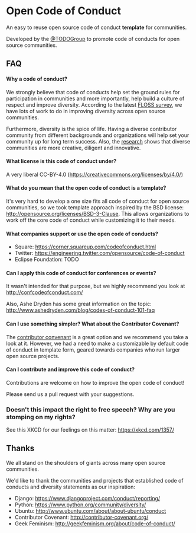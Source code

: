 # Open Code of Conduct

An easy to reuse open source code of conduct **template** for communities.

Developed by the [@TODOGroup](https://twitter.com/todogroup) to promote code of conducts for open source communities.

## FAQ

#### Why a code of conduct?

We strongly believe that code of conducts help set the ground rules for participation in communities and more importantly, help build a culture of respect and improve diversity. According to the latest [FLOSS survey](http://floss2013.libresoft.es/results.en.html), we have lots of work to do in improving diversity across open source communities.

Furthermore, diversity is the spice of life. Having a diverse contributor community from different backgrounds and organizations will help set your community up for long term success. Also, the [research](http://www.scientificamerican.com/article/how-diversity-makes-us-smarter/) shows that diverse communities are more creative, diligent and innovative.

#### What license is this code of conduct under?

A very liberal CC-BY-4.0 (https://creativecommons.org/licenses/by/4.0/)

#### What do you mean that the open code of conduct is a template?

It's very hard to develop a one size fits all code of conduct for open source communities, so we took template approach inspired by the BSD license: http://opensource.org/licenses/BSD-3-Clause. This allows organizations to work off the core code of conduct while customizing it to their needs.

#### What companies support or use the open code of conducts?

* Square: https://corner.squareup.com/codeofconduct.html
* Twitter: https://engineering.twitter.com/opensource/code-of-conduct
* Eclipse Foundation: TODO

#### Can I apply this code of conduct for conferences or events?

It wasn't intended for that purpose, but we highly recommend you look at http://confcodeofconduct.com/

Also, Ashe Dryden has some great information on the topic: http://www.ashedryden.com/blog/codes-of-conduct-101-faq

#### Can I use something simpler? What about the Contributor Covenant?

The [contributor convenant](http://www.ashedryden.com/blog/codes-of-conduct-101-faq) is a great option and we recommend you take a look at it. However, we had a need to make a customizable by default code of conduct in template form, geared towards companies who run larger open source projects.

#### Can I contribute and improve this code of conduct?

Contributions are welcome on how to improve the open code of conduct!

Please send us a pull request with your suggestions.

### Doesn't this impact the right to free speech? Why are you stomping on my rights?

See this XKCD for our feelings on this matter: https://xkcd.com/1357/

## Thanks

We all stand on the shoulders of giants across many open source communities. 

We'd like to thank the communities and projects that established code of conducts and diversity statements as our inspiration:
* Django: https://www.djangoproject.com/conduct/reporting/
* Python: https://www.python.org/community/diversity/
* Ubuntu: http://www.ubuntu.com/about/about-ubuntu/conduct
* Contributor Covenant: http://contributor-covenant.org/
* Geek Feminism: http://geekfeminism.org/about/code-of-conduct/
